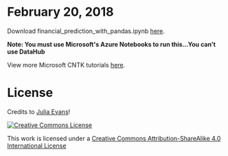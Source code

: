 February 20, 2018
===============

Download financial_prediction_with_pandas.ipynb	[here](https://drive.google.com/open?id=1U4Mp6jLh8KRfUerkehrHmkiA7kIlnUF8).  

**Note: You must use Microsoft's Azure Notebooks to run this...You can't use DataHub**

View more Microsoft CNTK tutorials [here](https://notebooks.azure.com/CNTK/libraries/tutorials).

License
=======

Credits to [Julia Evans](https://jvns.ca/about/)!

<a rel="license" href="http://creativecommons.org/licenses/by-sa/4.0/"><img alt="Creative Commons License" style="border-width:0" src="http://i.creativecommons.org/l/by-sa/4.0/88x31.png" /></a><br />

This work is licensed under a [Creative Commons Attribution-ShareAlike 4.0 International License](http://creativecommons.org/licenses/by-sa/4.0/)



